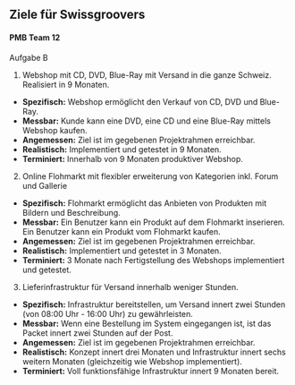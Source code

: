 ## Ziele für Swissgroovers

#### PMB Team 12

Aufgabe B

1. Webshop mit CD, DVD, Blue-Ray mit Versand in die ganze Schweiz. Realisiert in 9 Monaten.
-  **Spezifisch:** Webshop ermöglicht den Verkauf von CD, DVD und Blue-Ray. 
-  **Messbar:** Kunde kann eine DVD, eine CD und eine Blue-Ray mittels Webshop kaufen.
-  **Angemessen:** Ziel ist im gegebenen Projektrahmen erreichbar.
-  **Realistisch:** Implementiert und getestet in 9 Monaten.
-  **Terminiert:** Innerhalb von 9 Monaten produktiver Webshop.
  

2. Online Flohmarkt mit flexibler erweiterung von Kategorien inkl. Forum und Gallerie

-  **Spezifisch:** Flohmarkt ermöglicht das Anbieten von Produkten mit Bildern und Beschreibung.
-  **Messbar:** Ein Benutzer kann ein Produkt auf dem Flohmarkt inserieren. Ein Benutzer kann ein Produkt vom Flohmarkt kaufen.
-  **Angemessen:** Ziel ist im gegebenen Projektrahmen erreichbar.
-  **Realistisch:**  Implementiert und getestet in 3 Monaten.
-  **Terminiert:** 3 Monate nach Fertigstellung des Webshops implementiert und getestet.


3. Lieferinfrastruktur für Versand innerhalb weniger Stunden.

-  **Spezifisch:** Infrastruktur bereitstellen, um Versand innert zwei Stunden (von 08:00 Uhr - 16:00 Uhr) zu gewährleisten.
-  **Messbar:** Wenn eine Bestellung im System eingegangen ist, ist das Packet innert zwei Stunden auf der Post.
-  **Angemessen:** Ziel ist im gegebenen Projektrahmen erreichbar.
-  **Realistisch:** Konzept innert drei Monaten und Infrastruktur innert sechs weitern Monaten (gleichzeitig wie Webshop implementiert).
-  **Terminiert:** Voll funktionsfähige Infrastruktur innert 9 Monaten bereit.
